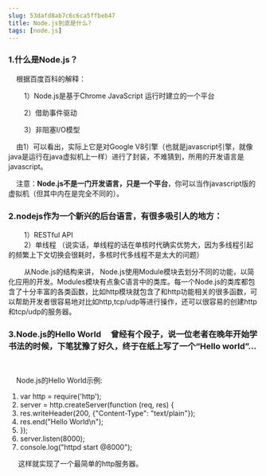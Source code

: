 ```yaml
---
slug: 53dafd8ab7c6c6ca5ffbeb47
title: Node.js到底是什么?
tags: [node.js]
---
```


### 1.什么是Node.js？ 

&nbsp; &nbsp; 根据百度百科的解释： 

&nbsp;&nbsp;&nbsp;&nbsp;&nbsp; &nbsp; 1）Node.js是基于Chrome JavaScript 运行时建立的一个平台 

&nbsp;&nbsp;&nbsp;&nbsp;&nbsp; &nbsp; 2）借助事件驱动 

&nbsp;&nbsp;&nbsp;&nbsp;&nbsp; &nbsp; 3）非阻塞I/O模型 

&nbsp; &nbsp; 由1）可以看出，实际上它是对Google V8引擎（也就是javascript引擎，就像java是运行在java虚拟机上一样）进行了封装，不难猜到，所用的开发语言是javascript。 

&nbsp; &nbsp; 注意：**Node.js不是一门开发语言，只是一个平台**，你可以当作javascript版的虚拟机（但其中内在是完全不同的）。 

### 2.nodejs作为一个新兴的后台语言，有很多吸引人的地方： 

&nbsp;&nbsp;&nbsp;&nbsp;&nbsp; &nbsp; 1）RESTful API  
&nbsp; &nbsp; &nbsp;&nbsp;&nbsp;&nbsp;2）单线程 （说实话，单线程的话在单核时代确实优势大，因为多线程引起的频繁上下文切换会很耗时，多核时代多线程不是太大的问题） 

&nbsp; &nbsp; &nbsp;&nbsp;&nbsp;&nbsp;从Node.js的结构来讲， Node.js使用Module模块去划分不同的功能，以简化应用的开发。Modules模块有点象C语言中的类库。每一个Node.js的类库都包含了十分丰富的各类函数，比如http模块就包含了和http功能相关的很多函数，可以帮助开发者很容易地对比如http,tcp/udp等进行操作，还可以很容易的创建http和tcp/udp的服务器。

###  3.Node.js的Hello World  &nbsp;&nbsp;&nbsp;&nbsp;曾经有个段子，说一位老者在晚年开始学书法的时候，下笔犹豫了好久，终于在纸上写了一个“Hello world”...

&nbsp; &nbsp;&nbsp; 

&nbsp;&nbsp;&nbsp;&nbsp;Node.js的Hello World示例: 

1. var http = require('http');
1. server = http.createServer(function (req, res) {
1. res.writeHeader(200, {"Content-Type": "text/plain"});
1. res.end("Hello World\n");
1. });
1. server.listen(8000);
1. console.log("httpd start @8000");

 &nbsp; &nbsp; &nbsp;这样就实现了一个最简单的http服务器。

  

